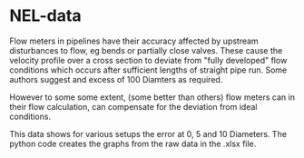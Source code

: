 # NEL-data

Flow meters in pipelines have their accuracy affected by upstream disturbances to flow, eg bends or partially close valves.
These cause the velocity profile over a cross section to deviate from "fully developed" flow conditions which occurs after sufficient lengths of straight pipe run.
Some authors suggest and excess of 100 Diamters as required.

However to some some extent, (some better than others) flow meters can in their flow calculation, can compensate for the deviation from ideal conditions. 

This data shows for various setups the error at 0, 5 and 10 Diameters. 
The python code creates the graphs from the raw data in the .xlsx file.

